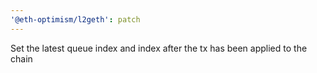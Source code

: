 ```yaml
---
'@eth-optimism/l2geth': patch
---
```


Set the latest queue index and index after the tx has been applied to the chain
